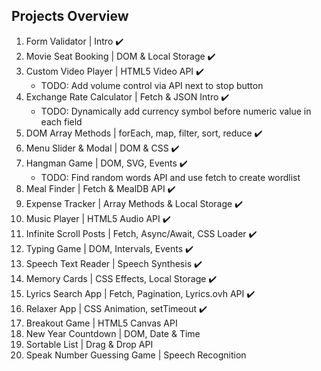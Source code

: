## Projects Overview
1. Form Validator | Intro ✔️
1. Movie Seat Booking | DOM & Local Storage ✔️
1. Custom Video Player | HTML5 Video API ✔️
	* TODO: Add volume control via API next to stop button
1. Exchange Rate Calculator | Fetch & JSON Intro ✔️
	* TODO: Dynamically add currency symbol before numeric value in each field
1. DOM Array Methods | forEach, map, filter, sort, reduce ✔️
1. Menu Slider & Modal | DOM & CSS ✔️
1. Hangman Game | DOM, SVG, Events ✔️
	* TODO: Find random words API and use fetch to create wordlist
1. Meal Finder | Fetch & MealDB API ✔️
1. Expense Tracker | Array Methods & Local Storage ✔️
1. Music Player | HTML5 Audio API ✔️
1. Infinite Scroll Posts | Fetch, Async/Await, CSS Loader ✔️
1. Typing Game | DOM, Intervals, Events ✔️
1. Speech Text Reader | Speech Synthesis ✔️
1. Memory Cards | CSS Effects, Local Storage ✔️
1. Lyrics Search App | Fetch, Pagination, Lyrics.ovh API ✔️
1. Relaxer App | CSS Animation, setTimeout ✔️
1. Breakout Game | HTML5 Canvas API
1. New Year Countdown | DOM, Date & Time
1. Sortable List | Drag & Drop API
1. Speak Number Guessing Game | Speech Recognition
